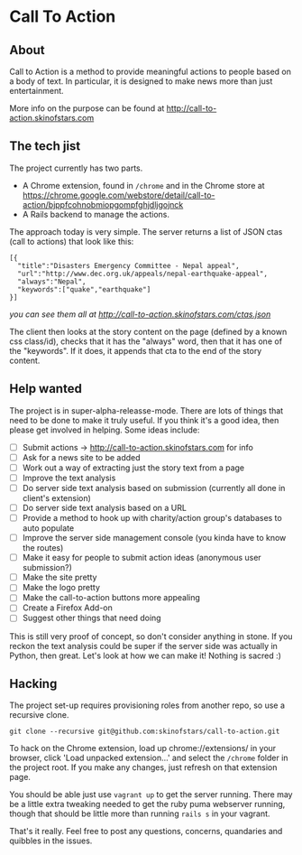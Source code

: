 # Call To Action

## About

Call to Action is a method to provide meaningful actions to people based on a
body of text. In particular, it is designed to make news more than just entertainment.

More info on the purpose can be found at http://call-to-action.skinofstars.com

## The tech jist

The project currently has two parts.

- A Chrome extension, found in `/chrome` and in the Chrome store at https://chrome.google.com/webstore/detail/call-to-action/bjppfcohnobmiopgompfghjdljgojnck
- A Rails backend to manage the actions.

The approach today is very simple. The server returns a list of JSON
ctas (call to actions) that look like this:

```
[{
  "title":"Disasters Emergency Committee - Nepal appeal",
  "url":"http://www.dec.org.uk/appeals/nepal-earthquake-appeal",
  "always":"Nepal",
  "keywords":["quake","earthquake"]
}]
```

_you can see them all at http://call-to-action.skinofstars.com/ctas.json_

The client then looks at the story content on the page (defined by a known css class/id),
checks that it has the "always" word, then that it has one of the "keywords".
If it does, it appends that cta to the end of the story content.


## Help wanted

The project is in super-alpha-releasse-mode. There are lots of things that need
to be done to make it truly useful. If you think it's a good idea, then please
get involved in helping. Some ideas include:

- [ ] Submit actions -> http://call-to-action.skinofstars.com for info
- [ ] Ask for a news site to be added
- [ ] Work out a way of extracting just the story text from a page
- [ ] Improve the text analysis
- [ ] Do server side text analysis based on submission (currently all done in client's extension)
- [ ] Do server side text analysis based on a URL
- [ ] Provide a method to hook up with charity/action group's databases to auto populate
- [ ] Improve the server side management console (you kinda have to know the routes)
- [ ] Make it easy for people to submit action ideas (anonymous user submission?)
- [ ] Make the site pretty
- [ ] Make the logo pretty
- [ ] Make the call-to-action buttons more appealing
- [ ] Create a Firefox Add-on
- [ ] Suggest other things that need doing

This is still very proof of concept, so don't consider anything in stone. If you
reckon the text analysis could be super if the server side was actually in Python,
then great. Let's look at how we can make it! Nothing is sacred :)


## Hacking

The project set-up requires provisioning roles from another repo, so use a recursive clone.

`git clone --recursive git@github.com:skinofstars/call-to-action.git`

To hack on the Chrome extension, load up chrome://extensions/ in your browser,
click 'Load unpacked extension...' and select the `/chrome` folder in the project
root. If you make any changes, just refresh on that extension page.

You should be able just use `vagrant up` to get the server running. There may be
a little extra tweaking needed to get the ruby puma webserver running, though that
should be little more than running `rails s` in your vagrant.


That's it really. Feel free to post any questions, concerns, quandaries and quibbles
in the issues.
